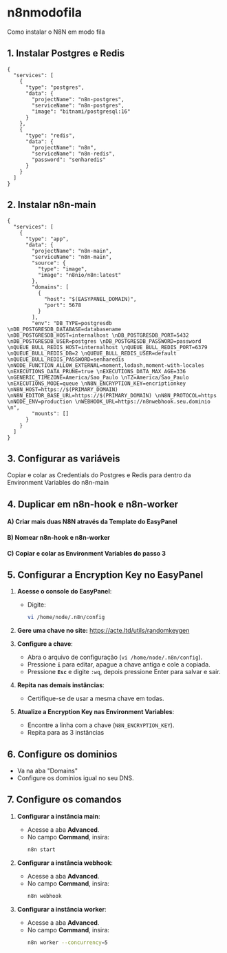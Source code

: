 # n8nmodofila
Como instalar o N8N em modo fila

## 1. Instalar Postgres e Redis
```
{
  "services": [
    {
      "type": "postgres",
      "data": {
        "projectName": "n8n-postgres",
        "serviceName": "n8n-postgres",
        "image": "bitnami/postgresql:16"
      }
    },
    {
      "type": "redis",
      "data": {
        "projectName": "n8n",
        "serviceName": "n8n-redis",
        "password": "senharedis"
      }
    }
  ]
}
```

## 2. Instalar n8n-main
```
{
  "services": [
    {
      "type": "app",
      "data": {
        "projectName": "n8n-main",
        "serviceName": "n8n-main",
        "source": {
          "type": "image",
          "image": "n8nio/n8n:latest"
        },
        "domains": [
          {
            "host": "$(EASYPANEL_DOMAIN)",
            "port": 5678
          }
        ],
        "env": "DB_TYPE=postgresdb \nDB_POSTGRESDB_DATABASE=databasename \nDB_POSTGRESDB_HOST=internalhost \nDB_POSTGRESDB_PORT=5432 \nDB_POSTGRESDB_USER=postgres \nDB_POSTGRESDB_PASSWORD=password \nQUEUE_BULL_REDIS_HOST=internalhost \nQUEUE_BULL_REDIS_PORT=6379 \nQUEUE_BULL_REDIS_DB=2 \nQUEUE_BULL_REDIS_USER=default \nQUEUE_BULL_REDIS_PASSWORD=senharedis \nNODE_FUNCTION_ALLOW_EXTERNAL=moment,lodash,moment-with-locales \nEXECUTIONS_DATA_PRUNE=true \nEXECUTIONS_DATA_MAX_AGE=336 \nGENERIC_TIMEZONE=America/Sao_Paulo \nTZ=America/Sao_Paulo \nEXECUTIONS_MODE=queue \nN8N_ENCRYPTION_KEY=encriptionkey \nN8N_HOST=https://$(PRIMARY_DOMAIN) \nN8N_EDITOR_BASE_URL=https://$(PRIMARY_DOMAIN) \nN8N_PROTOCOL=https \nNODE_ENV=production \nWEBHOOK_URL=https://n8nwebhook.seu.dominio \n",
        "mounts": []
      }
    }
  ]
}
```
## 3. Configurar as variáveis
Copiar e colar as Credentials do Postgres e Redis para dentro da Environment Variables do n8n-main

## 4. Duplicar em n8n-hook e n8n-worker
#### A) Criar mais duas N8N através da Template do EasyPanel
#### B) Nomear n8n-hook e n8n-worker
#### C) Copiar e colar as Environment Variables do passo 3

## 5. Configurar a Encryption Key no EasyPanel

1. **Acesse o console do EasyPanel**:
   - Digite:
     ```bash
     vi /home/node/.n8n/config
     ```

2. **Gere uma chave no site:** https://acte.ltd/utils/randomkeygen

3. **Configure a chave**:
   - Abra o arquivo de configuração (`vi /home/node/.n8n/config`).
   - Pressione **`i`** para editar, apague a chave antiga e cole a copiada.
   - Pressione **`Esc`** e digite `:wq`, depois pressione Enter para salvar e sair.

4. **Repita nas demais instâncias**:
   - Certifique-se de usar a mesma chave em todas.
  
5. **Atualize a Encryption Key nas Environment Variables**:
   - Encontre a linha com a chave (`N8N_ENCRYPTION_KEY`).
   - Repita para as 3 instâncias

## 6. Configure os dominios
   - Va na aba "Domains"
   - Configure os domínios igual no seu DNS.

## 7. Configure os comandos

1. **Configurar a instância main**:
   - Acesse a aba **Advanced**.
   - No campo **Command**, insira:
     ```bash
     n8n start
     ```

2. **Configurar a instância webhook**:
   - Acesse a aba **Advanced**.
   - No campo **Command**, insira:
     ```bash
     n8n webhook
     ```

3. **Configurar a instância worker**:
   - Acesse a aba **Advanced**.
   - No campo **Command**, insira:
     ```bash
     n8n worker --concurrency=5
     ```



